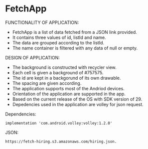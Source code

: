 # FetchApp

FUNCTIONALITY OF APPLICATION:

* FetchApp is a list of data fetched from a JSON link provided. 
* It contains three values of id, listId and name. 
* The data are grouped according to the listId.
* The name container is filtered with any data of null or empty.

DESIGN OF APPLICATION:

* The background is constructed with recycler view.
* Each cell is given a background of #757575.
* The id are kept in a backgorund of its own drawable.
* The spacing are given according.
* The application supports most of the Andriod devices.
* Orientation of the application are supported in the app.
* Based on the current release of the OS with SDK version of 29.
* Depedencies used in the application are volley for json request.

Dependencies:

    implementation 'com.android.volley:volley:1.2.0'

JSON:

    https://fetch-hiring.s3.amazonaws.com/hiring.json.
